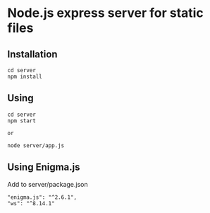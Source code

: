 # Node.js express server for static files
## Installation
```
cd server
npm install
```
## Using
```
cd server
npm start

or

node server/app.js
```
## Using Enigma.js
Add to server/package.json
```
"enigma.js": "^2.6.1",
"ws": "^8.14.1"
```
